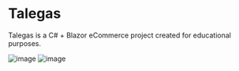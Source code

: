 # Talegas

Talegas is a C# + Blazor eCommerce project created for educational purposes. 

![image](https://user-images.githubusercontent.com/104168360/187521379-8b1fa5f0-fb83-4b1e-977a-7a342a342a2d.png)
![image](https://user-images.githubusercontent.com/104168360/187521506-f3bfcb1f-f5c2-49a6-a6cd-c75bf6ed1353.png)
